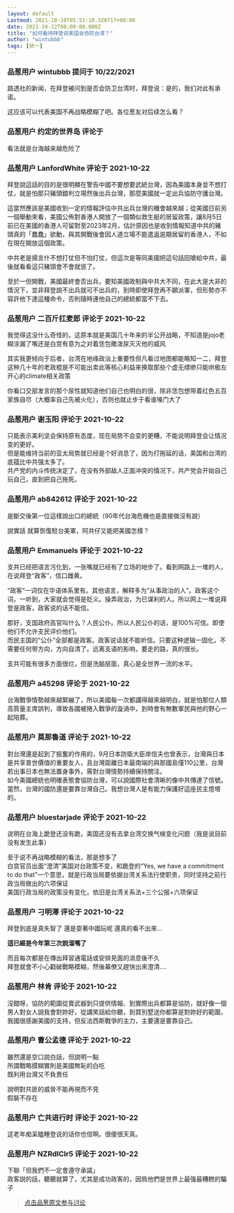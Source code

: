 ```yaml
---
layout: default
Lastmod: 2021-10-28T05:51:10.320717+00:00
date: 2021-10-22T00:00:00.000Z
title: "如何看待拜登说美国会协防台湾？"
author: "wintubbb"
tags: [统一]
---
```



### 品葱用户 **wintubbb** 提问于 10/22/2021
    
路透社的新闻，在拜登被问到是否会防卫台湾时，拜登说：是的，我们对此有承诺。  
  
这应该可以代表美国不再战略模糊了吧。各位葱友对后续怎么看？
    
                

### 品葱用户 **约定的世界岛** 评论于 
        
看法就是台海越来越危险了
        
                

### 品葱用户 **LanfordWhite** 评论于 2021-10-22
        
拜登說這話的目的是很明顯在警告中國不要想要武統台灣，因為美國本身並不想打仗，就是怕那只豬頭錯判立場然後出兵台灣，那麼美國就一定出兵協防守護台灣。  
  
這當然應該是美國收到一定的情報評估中共出兵台灣的機會越來越；從美國日前另一個舉動來看，美國公佈對香港人開放了一個類似救生艇的居留政策，讓8月5日前已在美國的香港人可留對至2023年2月，估計原因也是收到情報知道中共的豬頭真的「蠢蠢」欲動，與其開戰後會因人道立場不能遣返逾期居留的香港人，不如在現在開放這個政策。  
  
中共老是揚言什不想打仗但不怕打仗，但這次是等同美國把這句話回嗆給中共，最後就看看這只豬頭會不會就慫了。  
  
至於一但開戰，美國最終會否出兵，要知美國政制與中共大不同，在此大是大非的情況下，並非拜登說不出兵就可不出兵的，到時即使拜登再不願派軍，但形勢亦不容許他下達這種命令，否則隨時連他自己的總統都當不下去。
        
                

### 品葱用户 **二百斤扛麦郎** 评论于 2021-10-22
        
我觉得这没什么奇怪的，这原本就是美国几十年来的半公开战略，不知道是jojo老糊涂漏了嘴还是白宫有意为之对着恁包撒泼尿灭灭他的威风  
  
其实我更倾向于后者，台湾在地缘政治上重要性但凡看过地图都能略知一二，拜登这种几十年的老政棍是不可能出卖此等核心利益来换取那些个虚无缥缈只能哄极左开心的climate相关政策  
  
你看口交部发言的那个尿性就知道他们自己也明白的很，除非恁包想带着红色五百家族自尽（大概率自己先被火化），否则也就止步于看谁嗓门大了
        
                

### 品葱用户 **谢玉阳** 评论于 2021-10-22
        
只能表示美利坚会保持原有态度，现在局势不会变的更糟，不能说明拜登会让情况变的更好。  
但是能维持当前的亚太局势就已经是个好消息了，因为打拖延的话，美国和台湾的底蕴比中共强太多了。  
共产党的内斗传统决定了，在没有外部敌人正面冲突的情况下，共产党会开始自己玩自己，直到把自己拖死。
        
                

### 品葱用户 **ab842612** 评论于 2021-10-22
        
是斷交後第一位這樣說出口的總統（90年代台海危機也是直接做沒有說）  
  
說實話 就算恢復駐台美軍，阿共仔又能把美國怎樣？
        
                

### 品葱用户 **Emmanuels** 评论于 2021-10-22
        
支共已经把语言污化到，一张嘴就已经有了立场的地步了。看到网路上一堆的人，在说拜登“政客”，信口雌黄。  
  
“政客”一词仅在华语体系里有。其他语言，解释多为“从事政治的人”。政客这个词，一听到，大家就会觉得是贬义。操弄政治，为已谋利的人。所以网上一堆说拜登是政客，政客说的话不能信。  
  
那好，支国政府高官叫什么？人民公仆。所以人民公仆的话，是100%可信。即使他们不允许支民评价他们。  
而民主国的“公仆”全部都是政客。政客说话就不能听信。只要这种逻辑一固化，不需要任何带方向，方向自清了。远离支语的影响，要走的路，真的很长。  
  
支共可能有很多方面很烂，但是洗脑层面，真心是全世界一流的水平。
        
                

### 品葱用户 **a45298** 评论于 2021-10-22
        
台海戰爭情勢越來越緊繃了，所以美國每一次都講得越來越明白，就是怕那位人類高質量主席誤判，導致各國被捲入戰爭的漩渦中，到時會有無數軍民與他的野心一起陪葬。
        
                

### 品葱用户 **莫那魯道** 评论于 2021-10-22
        
對台灣還是起到了振奮的作用的，9月日本防衛大臣岸信夫也曾表示，台灣與日本是共享普世價值的重要友人，且台灣距離日本最南端的與那國島僅110公里，台灣若出事日本也無法置身事外，需對台灣情勢持續保持關注。  
如今美國總統也明確表態會協防台灣，可以說國際社會清晰的像中共傳達了信號。  
當然，台灣的國防還是要靠台灣自己。我想台灣人是有能力保護好這座民主燈塔的。
        
                

### 品葱用户 **bluestarjade** 评论于 2021-10-22
        
说明在台海上跪登还没有跪，美国还没有去拿台湾交换气候变化问题（我是说目前没有发生此事）  
  
至于说不再战略模糊的看法，那是想多了  
白宫官员出面“澄清”美国对台政策不变，和跪登的“Yes, we have a commitment to do that”一个意思，就是行政当局要依据台湾关系法行使职责，同时坚持之前行政当局做出的六项保证  
美国行政当局的政策没有变化，依旧是台湾关系法+三个公报+六项保证
        
                

### 品葱用户 **刁明澤** 评论于 2021-10-22
        
拜登到底是真失智了 還是耍著中國玩呢 還真的看不出來...  
  
**這已經是今年第三次說溜嘴了**  
  
而且每次都是在傳出拜習通電話或安排見面的消息後不久  
拜登就會不小心戳破戰略模糊，然後幕僚又趕快出來澄清....
        
                

### 品葱用户 **林肯** 评论于 2021-10-22
        
沒錯呀，協防的範圍從賣武器到只提供情報、到實際出兵都算是協防，就好像一個男人對女人說我會對妳好，從講笑話給你聽，到買別墅送你都算是對妳好的範圍，我國很感謝美國的支持，但反法西斯戰爭的主力，主要還是要靠自己。
        
                

### 品葱用户 **曹公孟德** 评论于 2021-10-22
        
雖然還是空口說白話，但說明一點  
所謂戰略摸糊實則是美國無恥的白吃  
既利用台灣又不負責任  
  
說明對共匪的威脅不能再視而不見  
假裝不存在
        
                

### 品葱用户 **亡共进行时** 评论于 2021-10-22
        
这老年痴呆瞌睡登说的话你也信啊。很傻很天真。
        
                

### 品葱用户 **NZRdlClr5** 评论于 2021-10-22
        
下聯「但我們不一定會遵守承諾」  
政客説的話，聽聽就算了，尤其是成功政客的，因爲他們是世界上最强最糟糕的騙子
        
                





> [点击品葱原文参与讨论](https://pincong.rocks/question/42590)

